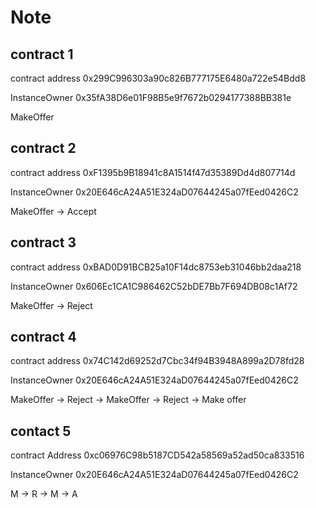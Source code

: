 # Note

## contract 1

contract address 0x299C996303a90c826B777175E6480a722e54Bdd8

InstanceOwner 0x35fA38D6e01F98B5e9f7672b0294177388BB381e



MakeOffer



## contract 2

contract address 0xF1395b9B18941c8A1514f47d35389Dd4d807714d

InstanceOwner 0x20E646cA24A51E324aD07644245a07fEed0426C2

MakeOffer -> Accept

## contract 3

contract address 0xBAD0D91BCB25a10F14dc8753eb31046bb2daa218

InstanceOwner 0x606Ec1CA1C986462C52bDE7Bb7F694DB08c1Af72

MakeOffer -> Reject



## contract 4

contract address 0x74C142d69252d7Cbc34f94B3948A899a2D78fd28

InstanceOwner 0x20E646cA24A51E324aD07644245a07fEed0426C2

MakeOffer -> Reject -> MakeOffer -> Reject -> Make offer 



## contact 5

contract Address 0xc06976C98b5187CD542a58569a52ad50ca833516

InstanceOwner 0x20E646cA24A51E324aD07644245a07fEed0426C2

M -> R -> M -> A